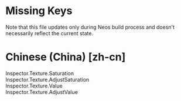 # Missing Keys
Note that this file updates only during Neos build process and doesn't necessarily reflect the current state.

# Chinese (China) [zh-cn]
Inspector.Texture.Saturation  
Inspector.Texture.AdjustSaturation  
Inspector.Texture.Value  
Inspector.Texture.AdjustValue  

